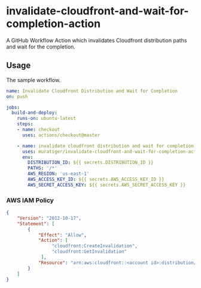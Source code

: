 # invalidate-cloudfront-and-wait-for-completion-action

A GitHub Workflow Action which invalidates Cloudfront distribution paths and wait for the completion.

## Usage

The sample workflow.

```yaml
name: Invalidate Cloudfront Distribution and Wait for Completion
on: push

jobs:
  build-and-deploy:
    runs-on: ubuntu-latest
    steps:
    - name: checkout
      uses: actions/checkout@master

    - name: invalidate cloudfront distribution and wait for completion
      uses: muratiger/invalidate-cloudfront-and-wait-for-completion-action@master
      env:
        DISTRIBUTION_ID: ${{ secrets.DISTRIBUTION_ID }}
        PATHS: '/*'
        AWS_REGION: 'us-east-1'
        AWS_ACCESS_KEY_ID: ${{ secrets.AWS_ACCESS_KEY_ID }}
        AWS_SECRET_ACCESS_KEY: ${{ secrets.AWS_SECRET_ACCESS_KEY }}
```

### AWS IAM Policy

```json
{
    "Version": "2012-10-17",
    "Statement": [
        {
            "Effect": "Allow",
            "Action": [
                 "cloudfront:CreateInvalidation",
                 "cloudfront:GetInvalidation"
             ],
            "Resource": "arn:aws:cloudfront::<account id>:distribution/*"
        }
    ]
}
```
